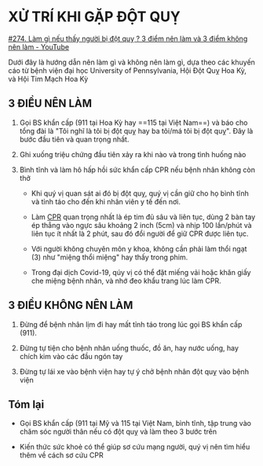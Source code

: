 # XỬ TRÍ KHI GẶP ĐỘT QUỴ  
[#274. Làm gì nếu thấy người bị đột quỵ ? 3 điểm nên làm và 3 điểm không nên làm - YouTube](https://www.youtube.com/watch?v=oHbcPBgBm6A)  
  
Dưới đây là hướng dẫn nên làm gì và không nên làm gì, dựa theo các khuyến cáo từ bệnh viện đại học University of Pennsylvania, Hội Đột Quỵ Hoa Kỳ, và Hội Tim Mạch Hoa Kỳ  
  
## 3 ĐIỀU NÊN LÀM  
1. Gọi BS khẩn cấp (911 tại Hoa Kỳ hay ==115 tại Việt Nam==) và báo cho tổng đài là "Tôi nghĩ là tôi bị đột quỵ hay ba tôi/má tôi bị đột quỵ". Đây là bước đầu tiên và quan trọng nhất.   
2. Ghi xuống triệu chứng đầu tiên xảy ra khi nào và trong tình huống nào  
3. Bình tĩnh và làm hô hấp hồi sức khẩn cấp CPR nếu bệnh nhân không còn thở  
	- Khi quý vị quan sát ai đó bị đột quỵ, quý vị cần giữ cho họ bình tĩnh và tỉnh táo cho đến khi nhân viên y tế đến nơi.   
	- Làm [CPR](../CPR.md) quan trọng nhất là ép tim đủ sâu và liên tục, dùng 2 bàn tay ép thẳng vào ngực sâu khoảng 2 inch (5cm) và nhịp 100 lần/phút và liên tục ít nhất là 2 phút, sau đó đổi người để giữ CPR được liên tục.   
	- Với người không chuyên môn y khoa, không cần phải làm thổi ngạt (3) như "miệng thổi miệng" hay thấy trong phim.   
	- Trong đại dịch Covid-19, qúy vị có thể đặt miếng vải hoặc khăn giấy che miệng bệnh nhân, và nhớ đeo khẩu trang lúc làm CPR.  
  
## 3 ĐIỀU KHÔNG NÊN LÀM  
1. Đừng để bệnh nhân lịm đi hay mất tỉnh táo trong lúc gọi BS khẩn cấp (911).  
 2. Đừng tự tiện cho bệnh nhân uống thuốc, đồ ăn, hay nước uống, hay chích kim vào các đầu ngón tay  
 3. Đừng tự lái xe vào bệnh viện hay tự ý chở bệnh nhân đột quỵ vào bệnh viện  
  
## Tóm lại  
- Gọi BS khẩn cấp (911 tại Mỹ và 115 tại Việt Nam, bình tĩnh, tập trung vào chăm sóc người thân nếu có đột quỵ và làm theo 3 bước trên  
- Kiến thức sức khoẻ có thể giúp sơ cứu mạng người, quý vị nên tìm hiểu thêm về cách sơ cứu CPR